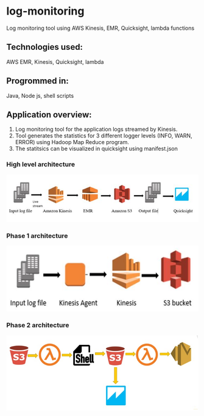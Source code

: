 # log-monitoring
Log monitoring tool using AWS Kinesis, EMR, Quicksight, lambda functions

## Technologies used: 
AWS EMR, Kinesis, Quicksight, lambda

## Progrommed in:
Java, Node js, shell scripts

## Application overview:
1. Log monitoring tool for the application logs streamed by Kinesis.
2. Tool generates the statistics for 3 different logger levels (INFO, WARN, ERROR) using Hadoop Map Reduce program.
3. The statitsics can be visualized in quicksight using manifest.json

### High level architecture
![High level overview](high_level_architecture.JPG)

### Phase 1 architecture
![Phase 1 overview](phase1_architecture.JPG)

### Phase 2 architecture
![Phase 2 overview](phase2_architecture.JPG)
